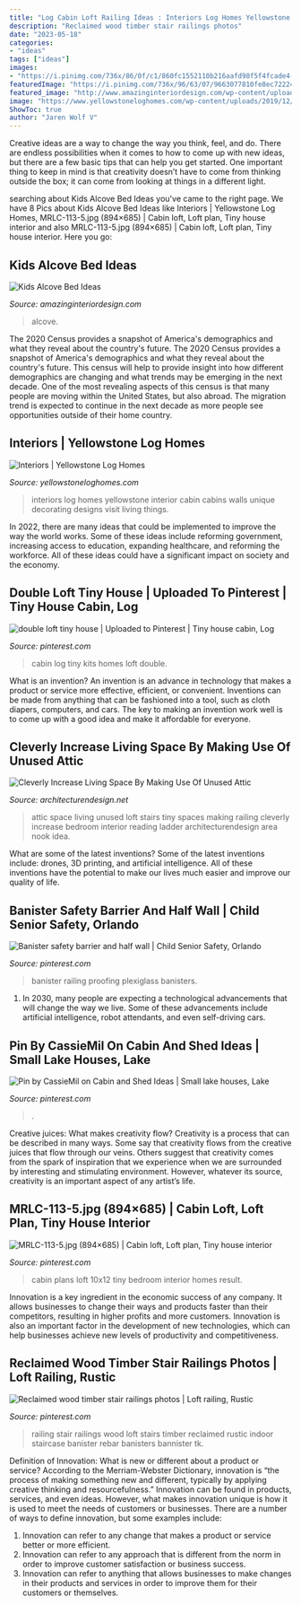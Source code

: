 ```yaml
---
title: "Log Cabin Loft Railing Ideas : Interiors Log Homes Yellowstone Interior Cabin Cabins Walls Unique Decorating Designs Visit Living Things"
description: "Reclaimed wood timber stair railings photos"
date: "2023-05-18"
categories:
- "ideas"
tags: ["ideas"]
images:
- "https://i.pinimg.com/736x/86/0f/c1/860fc1552110b216aafd98f5f4fcade4--stair-railing-railings.jpg"
featuredImage: "https://i.pinimg.com/736x/96/63/07/9663077810fe8ec7222411502913564e.jpg"
featured_image: "http://www.amazinginteriordesign.com/wp-content/uploads/2020/08/4-18.jpg"
image: "https://www.yellowstoneloghomes.com/wp-content/uploads/2019/12/8L734505_2.jpg"
ShowToc: true
author: "Jaren Wolf V"
---
```



Creative ideas are a way to change the way you think, feel, and do. There are endless possibilities when it comes to how to come up with new ideas, but there are a few basic tips that can help you get started. One important thing to keep in mind is that creativity doesn’t have to come from thinking outside the box; it can come from looking at things in a different light.

	

		
searching about Kids Alcove Bed Ideas you've came to the right page. We have 8 Pics about Kids Alcove Bed Ideas like Interiors | Yellowstone Log Homes, MRLC-113-5.jpg (894×685) | Cabin loft, Loft plan, Tiny house interior and also MRLC-113-5.jpg (894×685) | Cabin loft, Loft plan, Tiny house interior. Here you go:
		
    
## Kids Alcove Bed Ideas

<img loading=lazy src="http://www.amazinginteriordesign.com/wp-content/uploads/2020/08/4-18.jpg" onerror="this.onerror=null;this.src='https://tse2.mm.bing.net/th?id=OIP.eEzIn8wzRFKhYv1ntcSgUgHaLH&amp;pid=15.1';" alt="Kids Alcove Bed Ideas">

_Source: amazinginteriordesign.com_

>alcove. 

	

The 2020 Census provides a snapshot of America's demographics and what they reveal about the country's future.
The 2020 Census provides a snapshot of America's demographics and what they reveal about the country's future. This census will help to provide insight into how different demographics are changing and what trends may be emerging in the next decade. One of the most revealing aspects of this census is that many people are moving within the United States, but also abroad. The migration trend is expected to continue in the next decade as more people see opportunities outside of their home country.

    
## Interiors | Yellowstone Log Homes

<img loading=lazy src="https://www.yellowstoneloghomes.com/wp-content/uploads/2019/12/8L734505_2.jpg" onerror="this.onerror=null;this.src='https://tse3.mm.bing.net/th?id=OIP.HLtR7vATl3ipxA1gBtsOSQHaLL&amp;pid=15.1';" alt="Interiors | Yellowstone Log Homes">

_Source: yellowstoneloghomes.com_

>interiors log homes yellowstone interior cabin cabins walls unique decorating designs visit living things. 

	

In 2022, there are many ideas that could be implemented to improve the way the world works. Some of these ideas include reforming government, increasing access to education, expanding healthcare, and reforming the workforce. All of these ideas could have a significant impact on society and the economy.

    
## Double Loft Tiny House | Uploaded To Pinterest | Tiny House Cabin, Log

<img loading=lazy src="https://i.pinimg.com/736x/69/c2/0f/69c20f2ed3bcc06a87ec38e49271b5fa--log-cabin-kits-cabin-ideas.jpg" onerror="this.onerror=null;this.src='https://tse3.mm.bing.net/th?id=OIP.AjwQce16_bwi1n03vB10dwHaE7&amp;pid=15.1';" alt="double loft tiny house | Uploaded to Pinterest | Tiny house cabin, Log">

_Source: pinterest.com_

>cabin log tiny kits homes loft double. 

	

What is an invention?
An invention is an advance in technology that makes a product or service more effective, efficient, or convenient. Inventions can be made from anything that can be fashioned into a tool, such as cloth diapers, computers, and cars. The key to making an invention work well is to come up with a good idea and make it affordable for everyone.

    
## Cleverly Increase Living Space By Making Use Of Unused Attic

<img loading=lazy src="http://cdn.architecturendesign.net/wp-content/uploads/2015/12/AD-Attic-Living-Space-Design-19.jpg" onerror="this.onerror=null;this.src='https://tse2.mm.bing.net/th?id=OIP.uFU7mKTH0Udx7MIJ_xvSzgHaLH&amp;pid=15.1';" alt="Cleverly Increase Living Space By Making Use Of Unused Attic">

_Source: architecturendesign.net_

>attic space living unused loft stairs tiny spaces making railing cleverly increase bedroom interior reading ladder architecturendesign area nook idea. 

	

What are some of the latest inventions?
Some of the latest inventions include: drones, 3D printing, and artificial intelligence. All of these inventions have the potential to make our lives much easier and improve our quality of life.

    
## Banister Safety Barrier And Half Wall | Child Senior Safety, Orlando

<img loading=lazy src="https://i.pinimg.com/736x/96/63/07/9663077810fe8ec7222411502913564e.jpg" onerror="this.onerror=null;this.src='https://tse1.mm.bing.net/th?id=OIP.rCW7CQfaXdAkJu9K0QQv4wHaJ4&amp;pid=15.1';" alt="Banister safety barrier and half wall | Child Senior Safety, Orlando">

_Source: pinterest.com_

>banister railing proofing plexiglass banisters. 

	

1. In 2030, many people are expecting a technological advancements that will change the way we live. Some of these advancements include artificial intelligence, robot attendants, and even self-driving cars. 

    
## Pin By CassieMil On Cabin And Shed Ideas | Small Lake Houses, Lake

<img loading=lazy src="https://i.pinimg.com/736x/8b/e8/45/8be8455a8f03da47ded2e0936c591eaa.jpg" onerror="this.onerror=null;this.src='https://tse2.mm.bing.net/th?id=OIP.PfH6qJmm8ooXOAm6ouawugHaF6&amp;pid=15.1';" alt="Pin by CassieMil on Cabin and Shed Ideas | Small lake houses, Lake">

_Source: pinterest.com_

>. 

	

Creative juices: What makes creativity flow?
Creativity is a process that can be described in many ways. Some say that creativity flows from the creative juices that flow through our veins. Others suggest that creativity comes from the spark of inspiration that we experience when we are surrounded by interesting and stimulating environment. However, whatever its source, creativity is an important aspect of any artist’s life.

    
## MRLC-113-5.jpg (894×685) | Cabin Loft, Loft Plan, Tiny House Interior

<img loading=lazy src="https://i.pinimg.com/736x/bd/d2/57/bdd2572773137ba32d315de3ea3fb5fa--rv-homes-log-cabins.jpg" onerror="this.onerror=null;this.src='https://tse1.mm.bing.net/th?id=OIP.ej1zFEp5OjSMMBJHOacMqwHaFq&amp;pid=15.1';" alt="MRLC-113-5.jpg (894×685) | Cabin loft, Loft plan, Tiny house interior">

_Source: pinterest.com_

>cabin plans loft 10x12 tiny bedroom interior homes result. 

	

Innovation is a key ingredient in the economic success of any company. It allows businesses to change their ways and products faster than their competitors, resulting in higher profits and more customers. Innovation is also an important factor in the development of new technologies, which can help businesses achieve new levels of productivity and competitiveness.

    
## Reclaimed Wood Timber Stair Railings Photos | Loft Railing, Rustic

<img loading=lazy src="https://i.pinimg.com/736x/86/0f/c1/860fc1552110b216aafd98f5f4fcade4--stair-railing-railings.jpg" onerror="this.onerror=null;this.src='https://tse3.mm.bing.net/th?id=OIP.fR2GZNbP1myEWgv6Ahf78QHaLG&amp;pid=15.1';" alt="Reclaimed wood timber stair railings photos | Loft railing, Rustic">

_Source: pinterest.com_

>railing stair railings wood loft stairs timber reclaimed rustic indoor staircase banister rebar banisters bannister tk. 

	

Definition of Innovation: What is new or different about a product or service?
According to the Merriam-Webster Dictionary, innovation is “the process of making something new and different, typically by applying creative thinking and resourcefulness.” Innovation can be found in products, services, and even ideas. However, what makes innovation unique is how it is used to meet the needs of customers or businesses. There are a number of ways to define innovation, but some examples include: 
1. Innovation can refer to any change that makes a product or service better or more efficient.
2. Innovation can refer to any approach that is different from the norm in order to improve customer satisfaction or business success.
3. Innovation can refer to anything that allows businesses to make changes in their products and services in order to improve them for their customers or themselves.

